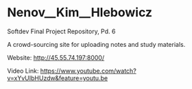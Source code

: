 # Nenov__Kim__Hlebowicz
Softdev Final Project Repository, Pd. 6

A crowd-sourcing site for uploading notes and study materials.

Website: http://45.55.74.197:8000/

Video Link: https://www.youtube.com/watch?v=xYvUIbHUzdw&feature=youtu.be


